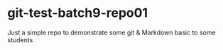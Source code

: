 # git-test-batch9-repo01
Just a simple repo to demonstrate some git &amp; Markdown basic to some students
